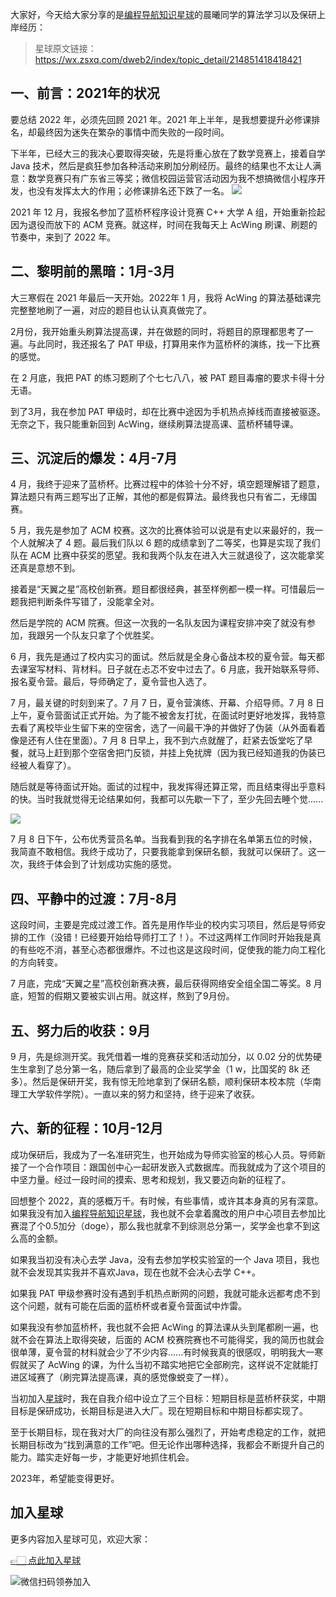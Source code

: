 大家好，今天给大家分享的是[编程导航知识星球](https://mp.weixin.qq.com/s?__biz=MzI1NDczNTAwMA==&mid=2247524980&idx=2&sn=9ddcdb6c52aa096ed4c5ad0ced946a7d&chksm=e9c28583deb50c95f3c2665713a8bbc372c68332b3bfb846cf4b23af3f1cc07164832a291335&token=689599617&lang=zh_CN&scene=21#wechat_redirect)的晨曦同学的算法学习以及保研上岸经历：

> 星球原文链接：https://wx.zsxq.com/dweb2/index/topic_detail/214851418418421

## 一、前言：2021年的状况

要总结 2022 年，必须先回顾 2021 年。2021 年上半年，是我想要提升必修课排名，却最终因为迷失在繁杂的事情中而失败的一段时间。

下半年，已经大三的我决心要取得突破，先是将重心放在了数学竞赛上，接着自学 Java 技术，然后是疯狂参加各种活动来刷加分刷经历。最终的结果也不太让人满意：数学竞赛只有广东省三等奖；微信校园运营官活动因为我不想搞微信小程序开发，也没有发挥太大的作用；必修课排名还下跌了一名。
![](https://files.mdnice.com/user/31817/d92694d7-3d62-44f0-bcab-9a4a2268e7fb.png)


2021 年 12 月，我报名参加了蓝桥杯程序设计竞赛 C++ 大学 A 组，开始重新捡起因为退役而放下的 ACM 竞赛。就这样，时间在我每天上 AcWing 刷课、刷题的节奏中，来到了 2022 年。

## 二、黎明前的黑暗：1月-3月

大三寒假在 2021 年最后一天开始。2022年 1 月，我将 AcWing 的算法基础课完完整整地刷了一遍，对应的题目也认认真真做完了。

2月份，我开始重头刷算法提高课，并在做题的同时，将题目的原理都思考了一遍。与此同时，我还报名了 PAT 甲级，打算用来作为蓝桥杯的演练，找一下比赛的感觉。

在 2 月底，我把 PAT 的练习题刷了个七七八八，被 PAT 题目毒瘤的要求卡得十分无语。

到了3月，我在参加 PAT 甲级时，却在比赛中途因为手机热点掉线而直接被驱逐。无奈之下，我只能重新回到 AcWing，继续刷算法提高课、蓝桥杯辅导课。

## 三、沉淀后的爆发：4月-7月

4 月，我终于迎来了蓝桥杯。比赛过程中的体验十分不好，填空题理解错了题意，算法题只有两三题写出了正解，其他的都是假算法。最终我也只有省二，无缘国赛。

5 月，我先是参加了 ACM 校赛。这次的比赛体验可以说是有史以来最好的，我一个人就解决了 4 题。最后我们队以 6 题的成绩拿到了二等奖，也算是实现了我们队在 ACM 比赛中获奖的愿望。我和我两个队友在进入大三就退役了，这次能拿奖还真是意想不到。

接着是“天翼之星”高校创新赛。题目都很经典，甚至样例都一模一样。可惜最后一题我把判断条件写错了，没能拿全对。

然后是学院的 ACM 院赛。但这一次我的一名队友因为课程安排冲突了就没有参加，我跟另一个队友只拿了个优胜奖。

6 月，我先是通过了校内实习的面试。然后就是全身心备战本校的夏令营。每天都去课室写材料、背材料。日子就在忐忑不安中过去了。6 月底，我开始联系导师、报名夏令营。最后，导师确定了，夏令营也入选了。

7 月，最关键的时刻到来了。7 月 7 日，夏令营演练、开幕、介绍导师。7 月 8 日上午，夏令营面试正式开始。为了能不被舍友打扰，在面试时更好地发挥，我特意去看了离校毕业生留下来的空宿舍，选了一间最干净的并做好了伪装（从外面看着像是还有人住在里面）。7 月 8 日早上，我不到六点就醒了，赶紧去饭堂吃了早餐，就马上赶到那个空宿舍把门反锁，并挂上免扰牌（因为我已经知道我的伪装已经被人看穿了）。

随后就是等待面试开始。面试的过程中，我发挥得还算正常，而且结束得出乎意料的快。当时我就觉得无论结果如何，我都可以先歇一下了，至少先回去睡个觉......


![](https://files.mdnice.com/user/31817/7fc62133-70fb-4085-911c-97db665a1cd6.png)


7 月 8 日下午，公布优秀营员名单。当我看到我的名字排在名单第五位的时候，我简直不敢相信。我终于成功了，只要我能拿到保研名额，我就可以保研了。这一次，我终于体会到了计划成功实施的感觉。


## 四、平静中的过渡：7月-8月

这段时间，主要是完成过渡工作。首先是用作毕业的校内实习项目，然后是导师安排的工作（没错！已经要开始给导师打工了！）。不过这两样工作同时开始我是真的有些吃不消，甚至心态都很爆炸。不过也这是这段时间，促使我的能力向工程化的方向转变。

7 月底，完成“天翼之星”高校创新赛决赛，最后获得网络安全组全国二等奖。8 月底，短暂的假期又要被实训占用。就这样，熬到了9月份。

## 五、努力后的收获：9月

9 月，先是综测开奖。我凭借着一堆的竞赛获奖和活动加分，以 0.02 分的优势硬生生拿到了总分第一名，随后拿到了最高的企业奖学金（1 w，比国奖的 8k 还多）。然后是保研开奖，我有惊无险地拿到了保研名额，顺利保研本校本院（华南理工大学软件学院）。一直以来的努力和坚持，终于迎来了收获。

## 六、新的征程：10月-12月

成功保研后，我成为了一名准研究生，也开始成为导师实验室的核心人员。导师新接了一个合作项目：跟国创中心一起研发嵌入式数据库。而我就成为了这个项目的中坚力量。经过一段时间的摸索、思考和规划，我又要迈向新的征程了。

回想整个 2022，真的感概万千。有时候，有些事情，或许其本身真的另有深意。如果我没有加入[编程导航知识星球](https://mp.weixin.qq.com/s?__biz=MzI1NDczNTAwMA==&mid=2247524980&idx=2&sn=9ddcdb6c52aa096ed4c5ad0ced946a7d&chksm=e9c28583deb50c95f3c2665713a8bbc372c68332b3bfb846cf4b23af3f1cc07164832a291335&token=1681036854&lang=zh_CN&scene=21#wechat_redirect)，我也就不会拿着魔改的用户中心项目去参加比赛混了个0.5加分（doge），那么我也就拿不到综测总分第一，奖学金也拿不到这么高的金额。

如果我当初没有决心去学 Java，没有去参加学校实验室的一个 Java 项目，我也就不会发现其实我并不喜欢Java，现在也就不会决心去学 C++。

如果我 PAT 甲级参赛时没有遇到手机热点断网的问题，我就可能永远都考虑不到这个问题，就有可能在后面的蓝桥杯或者夏令营面试中炸雷。

如果我没有参加蓝桥杯，我也就不会把 AcWing 的算法课从头到尾都刷一遍，也就不会在算法上取得突破，后面的 ACM 校赛院赛也不可能得奖，我的简历也就会很单薄，夏令营的材料就会少了不少内容......有时候我真的很感叹，明明我大一寒假就买了 AcWing 的课，为什么当初不踏实地把它全部刷完，这样说不定就能打进区域赛了（刷完算法提高课，真的感觉像蜕变了一样）。

当初加入[星球](https://mp.weixin.qq.com/s?__biz=MzI1NDczNTAwMA==&mid=2247524980&idx=2&sn=9ddcdb6c52aa096ed4c5ad0ced946a7d&chksm=e9c28583deb50c95f3c2665713a8bbc372c68332b3bfb846cf4b23af3f1cc07164832a291335&token=1681036854&lang=zh_CN&scene=21#wechat_redirect)时，我在自我介绍中设立了三个目标：短期目标是蓝桥杯获奖，中期目标是保研成功，长期目标是进入大厂。现在短期目标和中期目标都实现了。

至于长期目标，现在我对大厂的向往没有那么强烈了，开始考虑稳定的工作，就把长期目标改为“找到满意的工作”吧。但无论作出哪种选择，我都会不断提升自己的能力。踏实走好每一步，才能更好地抓住机会。

2023年，希望能变得更好。

## 加入星球

更多内容加入星球可见，欢迎大家：

[👉🏻 点此加入星球](加入星球.md)

![微信扫码领券加入](https://yupi.icu/img/%E7%9F%A5%E8%AF%86%E6%98%9F%E7%90%83%E6%89%AB%E7%A0%81.jpeg)
